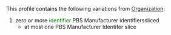 This profile contains the following variations from [Organization](http://hl7.org/fhir/STU3/Organization):

1. zero or more <span style='color:green'>identifier</span> PBS Manufacturer identifierssliced
   * at most one PBS Manufacturer Identifer slice
